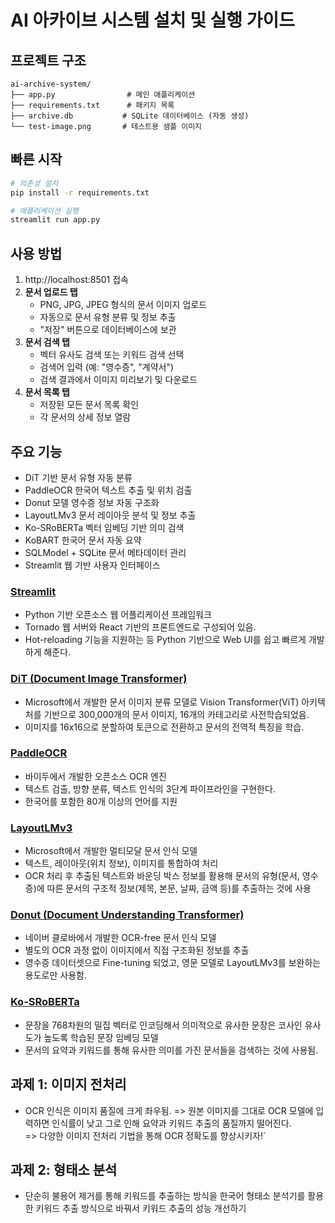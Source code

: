 # AI 아카이브 시스템 설치 및 실행 가이드

## 프로젝트 구조
```
ai-archive-system/
├── app.py                # 메인 애플리케이션
├── requirements.txt      # 패키지 목록
├── archive.db           # SQLite 데이터베이스 (자동 생성)
└── test-image.png       # 테스트용 샘플 이미지
```

## 빠른 시작
```bash
# 의존성 설치
pip install -r requirements.txt

# 애플리케이션 실행
streamlit run app.py
```

## 사용 방법
1. http://localhost:8501 접속
2. **문서 업로드 탭**
   - PNG, JPG, JPEG 형식의 문서 이미지 업로드
   - 자동으로 문서 유형 분류 및 정보 추출
   - "저장" 버튼으로 데이터베이스에 보관
3. **문서 검색 탭**
   - 벡터 유사도 검색 또는 키워드 검색 선택
   - 검색어 입력 (예: "영수증", "계약서")
   - 검색 결과에서 이미지 미리보기 및 다운로드
4. **문서 목록 탭**
   - 저장된 모든 문서 목록 확인
   - 각 문서의 상세 정보 열람

## 주요 기능
- DiT 기반 문서 유형 자동 분류 
- PaddleOCR 한국어 텍스트 추출 및 위치 검출
- Donut 모델 영수증 정보 자동 구조화
- LayoutLMv3 문서 레이아웃 분석 및 정보 추출
- Ko-SRoBERTa 벡터 임베딩 기반 의미 검색
- KoBART 한국어 문서 자동 요약
- SQLModel + SQLite 문서 메타데이터 관리
- Streamlit 웹 기반 사용자 인터페이스

### [Streamlit](https://github.com/streamlit/streamlit)

- Python 기반 오픈소스 웹 어플리케이션 프레임워크
- Tornado 웹 서버와 React 기반의 프론트엔드로 구성되어 있음.
- Hot-reloading 기능을 지원하는 등 Python 기반으로 Web UI를 쉽고 빠르게 개발하게 해준다.

### [DiT (Document Image Transformer)](https://github.com/microsoft/unilm/tree/master/dit)

- Microsoft에서 개발한 문서 이미지 분류 모델로 Vision Transformer(ViT) 아키텍처를 기반으로 300,000개의 문서 이미지, 16개의 카테고리로 사전학습되었음.
- 이미지를 16x16으로 분할하여 토큰으로 전환하고 문서의 전역적 특징을 학습.

### [PaddleOCR](https://github.com/PaddlePaddle/PaddleOCR)

- 바이두에서 개발한 오픈소스 OCR 엔진
- 텍스트 검출, 방향 분류, 텍스트 인식의 3단계 파이프라인을 구현한다.
- 한국어를 포함한 80개 이상의 언어를 지원

### [LayoutLMv3](https://github.com/microsoft/unilm/tree/master/layoutlmv3)

- Microsoft에서 개발한 멀티모달 문서 인식 모델
- 텍스트, 레이아웃(위치 정보), 이미지를 통합하여 처리
- OCR 처리 후 추출된 텍스트와 바운딩 박스 정보를 활용해 문서의 유형(문서, 영수증)에 따른 문서의 구조적 정보(제목, 본문, 날짜, 금액 등)를 추출하는 것에 사용

### [Donut (Document Understanding Transformer)](https://github.com/clovaai/donut)

- 네이버 클로바에서 개발한 OCR-free 문서 인식 모델
- 별도의 OCR 과정 없이 이미지에서 직접 구조화된 정보를 추출
- 영수증 데이터셋으로 Fine-tuning 되었고, 영문 모델로 LayoutLMv3를 보완하는 용도로만 사용함.

### [Ko-SRoBERTa](https://github.com/jhgan00/ko-sentence-transformers)

- 문장을 768차원의 밀집 벡터로 인코딩해서 의미적으로 유사한 문장은 코사인 유사도가 높도록 학습된 문장 임베딩 모델
- 문서의 요약과 키워드를 통해 유사한 의미를 가진 문서들을 검색하는 것에 사용됨.

## 과제 1: 이미지 전처리

- OCR 인식은 이미지 품질에 크게 좌우됨. => 원본 이미지를 그대로 OCR 모델에 입력하면 인식률이 낮고 그로 인해 요약과 키워드 추출의 품질까지 떨어진다.  
=> 다양한 이미지 전처리 기법을 통해 OCR 정확도를 향상시키자!`

## 과제 2: 형태소 분석

- 단순히 불용어 제거를 통해 키워드를 추출하는 방식을 한국어 형태소 분석기를 활용한 키워드 추출 방식으로 바꿔서 키워드 추출의 성능 개선하기